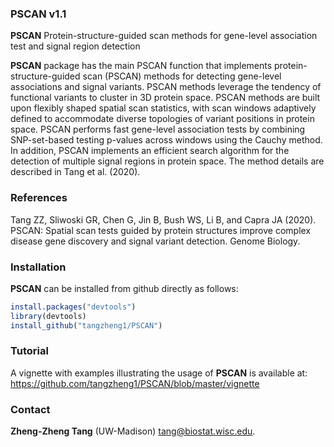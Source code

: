 ### PSCAN v1.1

**PSCAN** Protein-structure-guided scan methods for gene-level association test and signal region detection

**PSCAN** package has the main PSCAN function that implements protein-structure-guided scan (PSCAN)
methods for detecting gene-level associations and signal variants. PSCAN methods leverage the tendency of
functional variants to cluster in 3D protein space. PSCAN methods are built upon flexibly shaped spatial
scan statistics, with scan windows adaptively defined to accommodate diverse topologies of variant positions
in protein space. PSCAN performs fast gene-level association tests by combining SNP-set-based testing
p-values across windows using the Cauchy method. In addition, PSCAN implements an efficient search
algorithm for the detection of multiple signal regions in protein space. The method details are described in Tang et
al. (2020).

### References

Tang ZZ, Sliwoski GR, Chen G, Jin B, Bush WS, Li B, and Capra JA (2020). PSCAN: Spatial scan tests guided by protein structures improve complex disease gene discovery and signal variant detection. Genome Biology.


### Installation

**PSCAN** can be installed from github directly as follows:

```r
install.packages("devtools")
library(devtools)
install_github("tangzheng1/PSCAN")
```

### Tutorial

A vignette with examples illustrating the usage of **PSCAN** is available at: https://github.com/tangzheng1/PSCAN/blob/master/vignette

### Contact

**Zheng-Zheng Tang** (UW-Madison) tang@biostat.wisc.edu.

